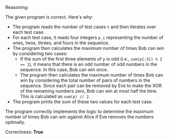 Reasoning:

The given program is correct. Here's why:

*   The program reads the number of test cases `t` and then iterates over each test case.
*   For each test case, it reads four integers `p_i` representing the number of ones, twos, threes, and fours in the sequence.
*   The program then calculates the maximum number of times Bob can win by considering two cases:
    *   If the sum of the first three elements of `p` is odd (i.e., `sum(p[:3]) % 2 == 1`), it means that there is an odd number of odd numbers in the sequence. In this case, Bob can win once.
    *   The program then calculates the maximum number of times Bob can win by considering the total number of pairs of numbers in the sequence. Since each pair can be removed by Eve to make the XOR of the remaining numbers zero, Bob can win at most half the time. This is calculated as `sum(p) // 2`.
*   The program prints the sum of these two values for each test case.

The program correctly implements the logic to determine the maximum number of times Bob can win against Alice if Eve removes the numbers optimally.

Correctness: **True**